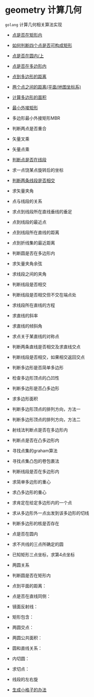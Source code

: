 # geometry 计算几何







`golang` 计算几何相关算法实现


* [点是否在矩形内](https://github.com/WenRuige/geometry/blob/master/ispointinrect.go)
* [如何判断四个点是否可构成矩形](https://github.com/WenRuige/geometry/blob/master/isrect.go)
* [点是否在圆内/上](https://github.com/WenRuige/geometry/blob/master/ispointincircle.go)
* [点是否在多边形内](https://github.com/WenRuige/geometry/blob/master/ispointinpolygon.go)
* [点到多边形的距离](https://github.com/WenRuige/geometry/blob/master/pointtopolygondistance.go)
* [两个点之间的距离(平面/地图坐标系)](https://github.com/WenRuige/geometry/blob/master/pointtopoint.go)
* [计算多边形的面积]() 
* [最小外接矩形](https://github.com/WenRuige/geometry/blob/master/mbr.go)
* 多边形最小外接矩形MBR
* 判断两点是否重合 
* 矢量叉乘 
* 矢量点乘  
* [判断点是否在线段](https://github.com/WenRuige/geometry/blob/master/ispointinsegments.go) 
* 求一点饶某点旋转后的坐标 
* [判断两条线段是否相交](https://github.com/WenRuige/geometry/blob/master/issegmentsintersect.go)
* 求矢量夹角   
* 点与线段的关系 
* 求点到线段所在直线垂线的垂足  
* 点到线段的最近点  
* 点到线段所在直线的距离 
* 点到折线集的最近距离 
* 判断圆是否在多边形内 
* 求矢量夹角余弦 
* 求线段之间的夹角  
* 判断线段是否相交  
* 判断线段是否相交但不交在端点处  
* 求线段所在直线的方程  
* 求直线的斜率  
* 求直线的倾斜角  
* 求点关于某直线的对称点  
* 判断两条直线是否相交及求直线交点  
* 判断线段是否相交，如果相交返回交点  
  
* 判断多边形是否简单多边形 
* 检查多边形顶点的凸凹性 
* 判断多边形是否凸多边形 
* 求多边形面积 
* 判断多边形顶点的排列方向，方法一 
* 判断多边形顶点的排列方向，方法二  
* 射线法判断点是否在多边形内 
* 判断点是否在凸多边形内  
* 寻找点集的graham算法  
* 寻找点集凸包的卷包裹法  
* 判断线段是否在多边形内 
* 求简单多边形的重心  
* 求凸多边形的重心 
* 求肯定在给定多边形内的一个点  
* 求从多边形外一点出发到该多边形的切线  
* 判断多边形的核是否存在 

* 点是否在圆内 
* 求不共线的三点所确定的圆 
 
* 已知矩形三点坐标，求第4点坐标 
 
* 两圆关系
* 判断圆是否在矩形内 
* 点到平面的距离：  
* 点是否在直线同侧：  
* 镜面反射线：  
* 矩形包含：  
* 两圆交点： 
* 两圆公共面积： 
* 圆和直线关系：  
* 内切圆：  
* 求切点：  
* 线段的左右旋 



* [生成小格子的办法]()

